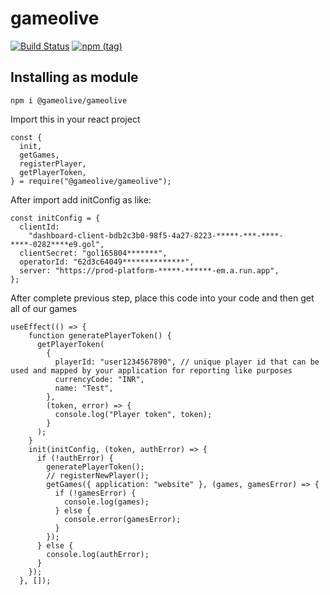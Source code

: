 # gameolive
[![Build Status](https://travis-ci.org/gameolive-studio/gameolive.svg?branch=master)](https://travis-ci.org/gameolive-studio/gameolive)
[![npm (tag)](https://img.shields.io/npm/v/@gameolive/gameolive/latest.svg)](https://www.npmjs.com/package/@gameolive/gameolive)

## Installing as module
```
npm i @gameolive/gameolive
```
Import this in your react project
```
const {
  init,
  getGames,
  registerPlayer,
  getPlayerToken,
} = require("@gameolive/gameolive");
```
After import add initConfig as like: 
```
const initConfig = {
  clientId:
    "dashboard-client-bdb2c3b0-98f5-4a27-8223-*****-***-****-****-0282****e9.gol", 
  clientSecret: "gol165804*******",
  operatorId: "62d3c64049**************",
  server: "https://prod-platform-*****-******-em.a.run.app",
};
```
After complete previous step, place this code into your code and then get all of our games
```
useEffect(() => {
    function generatePlayerToken() {
      getPlayerToken(
        {
          playerId: "user1234567890", // unique player id that can be used and mapped by your application for reporting like purposes
          currencyCode: "INR",
          name: "Test",
        },
        (token, error) => {
          console.log("Player token", token);
        }
      );
    }
    init(initConfig, (token, authError) => {
      if (!authError) {
        generatePlayerToken();
        // registerNewPlayer();
        getGames({ application: "website" }, (games, gamesError) => {
          if (!gamesError) {
            console.log(games);
          } else {
            console.error(gamesError);
          }
        });
      } else {
        console.log(authError);
      }
    });
  }, []);
```
